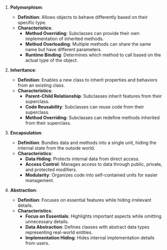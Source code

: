1. **Polymorphism**:
   - **Definition**: Allows objects to behave differently based on their specific type.
   - **Characteristics**:
     - **Method Overriding**: Subclasses can provide their own implementation of inherited methods.
     - **Method Overloading**: Multiple methods can share the same name but have different parameters.
     - **Runtime Binding**: Determines which method to call based on the actual type of the object.

2. **Inheritance**:
   - **Definition**: Enables a new class to inherit properties and behaviors from an existing class.
   - **Characteristics**:
     - **Parent-Child Relationship**: Subclasses inherit features from their superclass.
     - **Code Reusability**: Subclasses can reuse code from their superclass.
     - **Method Overriding**: Subclasses can redefine methods inherited from their superclass.

3. **Encapsulation**:
   - **Definition**: Bundles data and methods into a single unit, hiding the internal state from the outside world.
   - **Characteristics**:
     - **Data Hiding**: Protects internal data from direct access.
     - **Access Control**: Manages access to data through public, private, and protected modifiers.
     - **Modularity**: Organizes code into self-contained units for easier management.

4. **Abstraction**:
   - **Definition**: Focuses on essential features while hiding irrelevant details.
   - **Characteristics**:
     - **Focus on Essentials**: Highlights important aspects while omitting unnecessary details.
     - **Data Abstraction**: Defines classes with abstract data types representing real-world entities.
     - **Implementation Hiding**: Hides internal implementation details from users.
